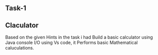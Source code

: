  ## Task-1

 ## Claculator

 Based on the given Hints in the task i had Build a basic calculator using Java console I/O using Vs code, it Performs basic Mathematical caluculations.